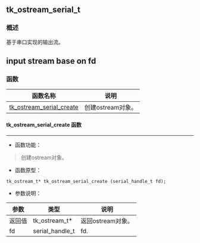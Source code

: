## tk\_ostream\_serial\_t
### 概述
基于串口实现的输出流。

input stream base on fd
----------------------------------
### 函数
<p id="tk_ostream_serial_t_methods">

| 函数名称 | 说明 | 
| -------- | ------------ | 
| <a href="#tk_ostream_serial_t_tk_ostream_serial_create">tk\_ostream\_serial\_create</a> | 创建ostream对象。 |
#### tk\_ostream\_serial\_create 函数
-----------------------

* 函数功能：

> <p id="tk_ostream_serial_t_tk_ostream_serial_create">创建ostream对象。

* 函数原型：

```
tk_ostream_t* tk_ostream_serial_create (serial_handle_t fd);
```

* 参数说明：

| 参数 | 类型 | 说明 |
| -------- | ----- | --------- |
| 返回值 | tk\_ostream\_t* | 返回ostream对象。 |
| fd | serial\_handle\_t | fd. |
